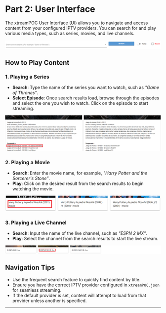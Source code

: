 # Part 2: User Interface

The xtreamPOC User Interface (UI) allows you to navigate and access content from your configured IPTV providers. You can search for and play various media types, such as series, movies, and live channels.

![User Interface Screenshot](images/2.UserInterface.PNG)

## How to Play Content

### 1. Playing a Series

- **Search**: Type the name of the series you want to watch, such as *"Game of Thrones"*.
- **Select Episode**: Once search results load, browse through the episodes and select the one you wish to watch. Click on the episode to start streaming.

![How to Play an Episode](images/2.1.PlayingSeries.PNG)

### 2. Playing a Movie

- **Search**: Enter the movie name, for example, *"Harry Potter and the Sorcerer's Stone"*.
- **Play**: Click on the desired result from the search results to begin watching the movie.

![How to Play a Movie](images/2.2.PlayingMovie.PNG)

### 3. Playing a Live Channel

- **Search**: Input the name of the live channel, such as *"ESPN 2 MX"*.
- **Play**: Select the channel from the search results to start the live stream.

![How to Play a Live Channel](images/2.3.PlayingChannel.PNG)

## Navigation Tips

- Use the frequent search feature to quickly find content by title.
- Ensure you have the correct IPTV provider configured in `xtreamPOC.json` for seamless streaming.
- If the default provider is set, content will attempt to load from that provider unless another is specified.

---
